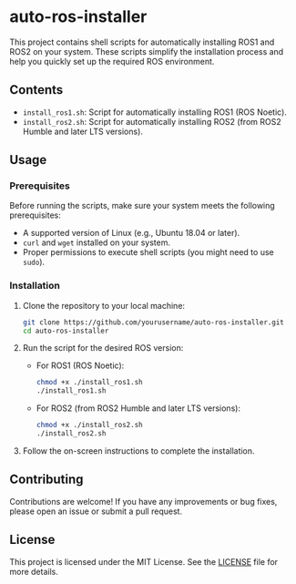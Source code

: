 # auto-ros-installer

This project contains shell scripts for automatically installing ROS1 and ROS2 on your system. These scripts simplify the installation process and help you quickly set up the required ROS environment.

## Contents

- `install_ros1.sh`: Script for automatically installing ROS1 (ROS Noetic).
- `install_ros2.sh`: Script for automatically installing ROS2 (from ROS2 Humble and later LTS versions).

## Usage

### Prerequisites

Before running the scripts, make sure your system meets the following prerequisites:

- A supported version of Linux (e.g., Ubuntu 18.04 or later).
- `curl` and `wget` installed on your system.
- Proper permissions to execute shell scripts (you might need to use `sudo`).

### Installation

1. Clone the repository to your local machine:

   ```sh
   git clone https://github.com/yourusername/auto-ros-installer.git
   cd auto-ros-installer
   ```

2. Run the script for the desired ROS version:

   - For ROS1 (ROS Noetic):

     ```sh
     chmod +x ./install_ros1.sh
     ./install_ros1.sh
     ```

   - For ROS2 (from ROS2 Humble and later LTS versions):

     ```sh
     chmod +x ./install_ros2.sh
     ./install_ros2.sh
     ```

3. Follow the on-screen instructions to complete the installation.

## Contributing

Contributions are welcome! If you have any improvements or bug fixes, please open an issue or submit a pull request.

## License

This project is licensed under the MIT License. See the [LICENSE](LICENSE) file for more details.
